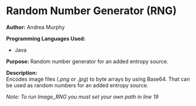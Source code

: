 # Random Number Generator (RNG) 

**Author:**  Andrea Murphy

**Programming Languages Used:**  
 - Java

**Purpose:**  Random number generator for an added entropy source.

**Description:**  
Encodes image files (_.png_  or  _.jpg_) to byte arrays by using Base64. That can be used as random numbers for an added entropy source. 

*Note: To run Image_RNG you must set your own path in line 19* 
